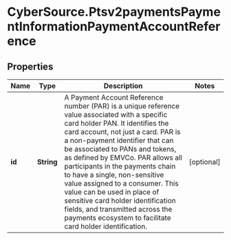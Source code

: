 # CyberSource.Ptsv2paymentsPaymentInformationPaymentAccountReference

## Properties
Name | Type | Description | Notes
------------ | ------------- | ------------- | -------------
**id** | **String** | A Payment Account Reference number (PAR) is a unique reference value associated with a specific card holder PAN. It identifies the card account, not just a card. PAR is a non-payment identifier that can be associated to PANs and tokens, as defined by EMVCo. PAR allows all participants in the payments chain to have a single, non-sensitive value assigned to a consumer. This value can be used in place of sensitive card holder identification fields, and transmitted across the payments ecosystem to facilitate card holder identification.  | [optional] 



